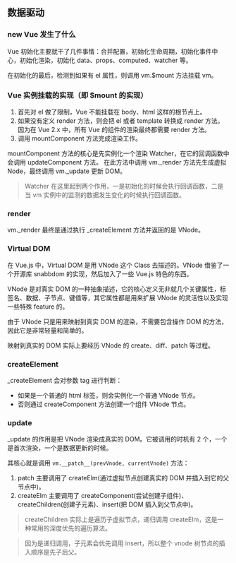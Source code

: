 ## 数据驱动

### new Vue 发生了什么

Vue 初始化主要就干了几件事情：合并配置，初始化生命周期，初始化事件中心，初始化渲染，初始化 data、props、computed、watcher 等。

在初始化的最后，检测到如果有 el 属性，则调用 vm.$mount 方法挂载 vm。


### Vue 实例挂载的实现（即 $mount 的实现）

1. 首先对 el 做了限制，Vue 不能挂载在 body、html 这样的根节点上。
2. 如果没有定义 render 方法，则会把 el 或者 template 转换成 render 方法。因为在 Vue 2.x 中，所有 Vue 的组件的渲染最终都需要 render 方法。
3. 调用 mountComponent 方法完成渲染工作。

mountComponent 方法的核心是先实例化一个渲染 Watcher，在它的回调函数中会调用 updateComponent 方法。
在此方法中调用 vm._render 方法先生成虚拟 Node，最终调用 vm._update 更新 DOM。

> Watcher 在这里起到两个作用，一是初始化的时候会执行回调函数，二是当 vm 实例中的监测的数据发生变化的时候执行回调函数。


### render

vm._render 最终是通过执行 _createElement 方法并返回的是 VNode。


### Virtual DOM

在 Vue.js 中，Virtual DOM 是用 VNode 这个 Class 去描述的。VNode 借鉴了一个开源库 snabbdom 的实现，然后加入了一些 Vue.js 特色的东西。

VNode 是对真实 DOM 的一种抽象描述，它的核心定义无非就几个关键属性，标签名、数据、子节点、键值等，其它属性都是用来扩展 VNode 的灵活性以及实现一些特殊 feature 的。

由于 VNode 只是用来映射到真实 DOM 的渲染，不需要包含操作 DOM 的方法，因此它是非常轻量和简单的。

映射到真实的 DOM 实际上要经历 VNode 的 create、diff、patch 等过程。


### createElement

_createElement 会对参数 tag 进行判断：
* 如果是一个普通的 html 标签，则会实例化一个普通 VNode 节点。
* 否则通过 createComponent 方法创建一个组件 VNode 节点。


### update

_update 的作用是把 VNode 渲染成真实的 DOM。它被调用的时机有 2 个，一个是首次渲染，一个是数据更新的时候。

其核心就是调用 `vm.__patch__(prevVnode, currentVnode)` 方法：
1. patch 主要调用了 createElm(通过虚拟节点创建真实的 DOM 并插入到它的父节点中)。
2. createElm 主要调用了 createComponent(尝试创建子组件)、createChildren(创建子元素)、insert(把 DOM 插入到父节点中)。

> createChildren 实际上是遍历子虚拟节点，递归调用 createElm，这是一种常用的深度优先的遍历算法。

> 因为是递归调用，子元素会优先调用 insert，所以整个 vnode 树节点的插入顺序是先子后父。

